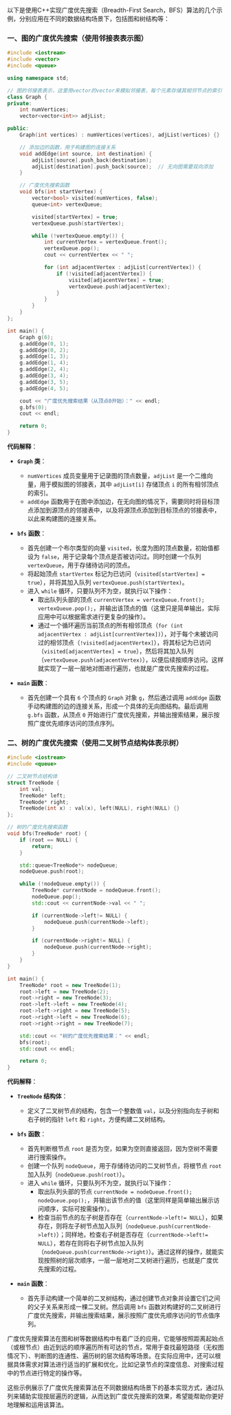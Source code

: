 以下是使用C++实现广度优先搜索（Breadth-First Search，BFS）算法的几个示例，分别应用在不同的数据结构场景下，包括图和树结构等：

### 一、图的广度优先搜索（使用邻接表表示图）

```cpp
#include <iostream>
#include <vector>
#include <queue>

using namespace std;

// 图的邻接表表示，这里用vector的vector来模拟邻接表，每个元素存储其相邻节点的索引
class Graph {
private:
    int numVertices;
    vector<vector<int>> adjList;

public:
    Graph(int vertices) : numVertices(vertices), adjList(vertices) {}

    // 添加边的函数，用于构建图的连接关系
    void addEdge(int source, int destination) {
        adjList[source].push_back(destination);
        adjList[destination].push_back(source);  // 无向图需要双向添加
    }

    // 广度优先搜索函数
    void bfs(int startVertex) {
        vector<bool> visited(numVertices, false);
        queue<int> vertexQueue;

        visited[startVertex] = true;
        vertexQueue.push(startVertex);

        while (!vertexQueue.empty()) {
            int currentVertex = vertexQueue.front();
            vertexQueue.pop();
            cout << currentVertex << " ";

            for (int adjacentVertex : adjList[currentVertex]) {
                if (!visited[adjacentVertex]) {
                    visited[adjacentVertex] = true;
                    vertexQueue.push(adjacentVertex);
                }
            }
        }
    }
};

int main() {
    Graph g(6);
    g.addEdge(0, 1);
    g.addEdge(0, 2);
    g.addEdge(1, 3);
    g.addEdge(1, 4);
    g.addEdge(2, 4);
    g.addEdge(3, 4);
    g.addEdge(3, 5);
    g.addEdge(4, 5);

    cout << "广度优先搜索结果（从顶点0开始）：" << endl;
    g.bfs(0);
    cout << endl;

    return 0;
}
```

**代码解释**：

- **`Graph` 类**：
    - `numVertices` 成员变量用于记录图的顶点数量，`adjList` 是一个二维向量，用于模拟图的邻接表，其中 `adjList[i]` 存储顶点 `i` 的所有相邻顶点的索引。
    - `addEdge` 函数用于在图中添加边，在无向图的情况下，需要同时将目标顶点添加到源顶点的邻接表中，以及将源顶点添加到目标顶点的邻接表中，以此来构建图的连接关系。

- **`bfs` 函数**：
    - 首先创建一个布尔类型的向量 `visited`，长度为图的顶点数量，初始值都设为 `false`，用于记录每个顶点是否被访问过。同时创建一个队列 `vertexQueue`，用于存储待访问的顶点。
    - 将起始顶点 `startVertex` 标记为已访问（`visited[startVertex] = true`），并将其加入队列 `vertexQueue.push(startVertex)`。
    - 进入 `while` 循环，只要队列不为空，就执行以下操作：
        - 取出队列头部的顶点 `currentVertex = vertexQueue.front(); vertexQueue.pop();`，并输出该顶点的值（这里只是简单输出，实际应用中可以根据需求进行更复杂的操作）。
        - 通过一个循环遍历当前顶点的所有相邻顶点（`for (int adjacentVertex : adjList[currentVertex])`），对于每个未被访问过的相邻顶点（`!visited[adjacentVertex]`），将其标记为已访问（`visited[adjacentVertex] = true`），然后将其加入队列（`vertexQueue.push(adjacentVertex)`），以便后续按顺序访问。这样就实现了一层一层地对图进行遍历，也就是广度优先搜索的过程。

- **`main` 函数**：
    - 首先创建一个具有 `6` 个顶点的 `Graph` 对象 `g`，然后通过调用 `addEdge` 函数手动构建图的边的连接关系，形成一个具体的无向图结构。最后调用 `g.bfs` 函数，从顶点 `0` 开始进行广度优先搜索，并输出搜索结果，展示按照广度优先顺序访问的顶点序列。

### 二、树的广度优先搜索（使用二叉树节点结构体表示树）

```cpp
#include <iostream>
#include <queue>

// 二叉树节点结构体
struct TreeNode {
    int val;
    TreeNode* left;
    TreeNode* right;
    TreeNode(int x) : val(x), left(NULL), right(NULL) {}
};

// 树的广度优先搜索函数
void bfs(TreeNode* root) {
    if (root == NULL) {
        return;
    }

    std::queue<TreeNode*> nodeQueue;
    nodeQueue.push(root);

    while (!nodeQueue.empty()) {
        TreeNode* currentNode = nodeQueue.front();
        nodeQueue.pop();
        std::cout << currentNode->val << " ";

        if (currentNode->left!= NULL) {
            nodeQueue.push(currentNode->left);
        }

        if (currentNode->right!= NULL) {
            nodeQueue.push(currentNode->right);
        }
    }
}

int main() {
    TreeNode* root = new TreeNode(1);
    root->left = new TreeNode(2);
    root->right = new TreeNode(3);
    root->left->left = new TreeNode(4);
    root->left->right = new TreeNode(5);
    root->right->left = new TreeNode(6);
    root->right->right = new TreeNode(7);

    std::cout << "树的广度优先搜索结果：" << endl;
    bfs(root);
    std::cout << endl;

    return 0;
}
```

**代码解释**：

- **`TreeNode` 结构体**：
    - 定义了二叉树节点的结构，包含一个整数值 `val`，以及分别指向左子树和右子树的指针 `left` 和 `right`，方便构建二叉树结构。

- **`bfs` 函数**：
    - 首先判断根节点 `root` 是否为空，如果为空则直接返回，因为空树不需要进行搜索操作。
    - 创建一个队列 `nodeQueue`，用于存储待访问的二叉树节点，将根节点 `root` 加入队列（`nodeQueue.push(root)`）。
    - 进入 `while` 循环，只要队列不为空，就执行以下操作：
        - 取出队列头部的节点 `currentNode = nodeQueue.front(); nodeQueue.pop();`，并输出该节点的值（这里同样是简单输出展示访问顺序，实际可按需操作）。
        - 检查当前节点的左子树是否存在（`currentNode->left!= NULL`），如果存在，则将左子树节点加入队列（`nodeQueue.push(currentNode->left)`）；同样地，检查右子树是否存在（`currentNode->left!= NULL`），若存在则将右子树节点加入队列（`nodeQueue.push(currentNode->right)`）。通过这样的操作，就能实现按照树的层次顺序，一层一层地对二叉树进行遍历，也就是广度优先搜索的过程。

- **`main` 函数**：
    - 首先手动构建一个简单的二叉树结构，通过创建节点对象并设置它们之间的父子关系来形成一棵二叉树。然后调用 `bfs` 函数对构建好的二叉树进行广度优先搜索，并输出搜索结果，展示按照广度优先顺序访问的节点值序列。

广度优先搜索算法在图和树等数据结构中有着广泛的应用，它能够按照距离起始点（或根节点）由近到远的顺序遍历所有可达的节点，常用于查找最短路径（无权图情况下）、判断图的连通性、遍历树的层次结构等场景。在实际应用中，还可以根据具体需求对算法进行适当的扩展和优化，比如记录节点的深度信息、对搜索过程中的节点进行特定的操作等。 



这些示例展示了广度优先搜索算法在不同数据结构场景下的基本实现方式，通过队列来辅助实现按层遍历的逻辑，从而达到广度优先搜索的效果，希望能帮助你更好地理解和运用该算法。 